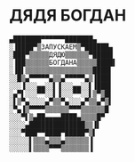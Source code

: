 # ДЯДЯ БОГДАН


    ▄███████▀▀▀▀▀▀███████▄
    ░▐████▀▒ЗАПУСКАЕМ▒▀██████▄
    ░███▀▒▒▒▒▒ДЯДЮ▒▒▒▒▒▒▀█████
    ░▐██▒▒▒▒▒▒БОГДАНА▒▒▒▒▒████▌
    ░▐█▌▒▒▒▒▒▒▒▒▒▒▒▒▒▒▒▒▒████▌
    ░░█▒▄▀▀▀▀▀▄▒▒▄▀▀▀▀▀▄▒▐███▌
    ░░░▐░░░▄▄░░▌▐░░░▄▄░░▌▐███▌
    ░▄▀▌░░░▀▀░░▌▐░░░▀▀░░▌▒▀▒█▌
    ░▌▒▀▄░░░░▄▀▒▒▀▄░░░▄▀▒▒▄▀▒▌
    ░▀▄▐▒▀▀▀▀▒▒▒▒▒▒▀▀▀▒▒▒▒▒▒█
    ░░░▀▌▒▄██▄▄▄▄████▄▒▒▒▒█▀
    ░░░░▄██████████████▒▒▐▌
    ░░░▀███▀▀████▀█████▀▒▌
    ░░░░░▌▒▒▒▄▒▒▒▄▒▒▒▒▒▒▐
    ░░░░░▌▒▒▒▒▀▀▀▒▒▒▒▒▒▒▐